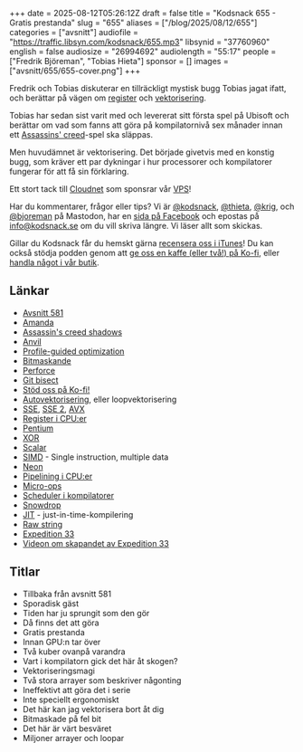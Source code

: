 +++
date = 2025-08-12T05:26:12Z
draft = false
title = "Kodsnack 655 - Gratis prestanda"
slug = "655"
aliases = ["/blog/2025/08/12/655"]
categories = ["avsnitt"]
audiofile = "https://traffic.libsyn.com/kodsnack/655.mp3"
libsynid = "37760960"
english = false
audiosize = "26994692"
audiolength = "55:17"
people = ["Fredrik Björeman", "Tobias Hieta"]
sponsor = []
images = ["avsnitt/655/655-cover.png"]
+++

Fredrik och Tobias diskuterar en tillräckligt mystisk bugg Tobias jagat ifatt, och berättar på vägen om [register](https://en.wikipedia.org/wiki/Processor_register) och [vektorisering](https://en.wikipedia.org/wiki/Automatic_vectorization).

Tobias har sedan sist varit med och levererat sitt första spel på Ubisoft och berättar om vad som fanns att göra på kompilatornivå sex månader innan ett [Assassins' creed](https://en.wikipedia.org/wiki/Assassin%27s_Creed_Shadows)-spel ska släppas.

Men huvudämnet är vektorisering. Det började givetvis med en konstig bugg, som kräver ett par dykningar i hur processorer och kompilatorer fungerar för att få sin förklaring.

Ett stort tack till [Cloudnet](https://www.cloudnet.se) som sponsrar vår [VPS](https://en.wikipedia.org/wiki/Virtual_private_server)!

Har du kommentarer, frågor eller tips? Vi är [@kodsnack](https://social.podsnack.se/@kodsnack), [@thieta](https://6510.nu/@thieta), [@krig](https://6510.nu/@krig), och [@bjoreman](https://toot.cafe/@bjoreman) på Mastodon, har en [sida på Facebook](https://www.facebook.com/) och epostas på [info@kodsnack.se](mailto:info@kodsnack.se) om du vill skriva längre. Vi läser allt som skickas.

Gillar du Kodsnack får du hemskt gärna [recensera oss i iTunes](https://itunes.apple.com/se/podcast/kodsnack/id561631498?l=en)! Du kan också stödja podden genom att <a href="https://ko-fi.com/kodsnack" rel="payment">ge oss en kaffe (eller två!) på Ko-fi</a>, eller [handla något i vår butik](https://shop.spreadshirt.se/kodsnack/).

## Länkar
* [Avsnitt 581](https://kodsnack.se/581/)
* [Amanda](https://www.linkedin.com/in/amanda-sjostrom/)
* [Assassin's creed shadows](https://en.wikipedia.org/wiki/Assassin%27s_Creed_Shadows)
* [Anvil](https://en.wikipedia.org/wiki/Ubisoft_Anvil)
* [Profile-guided optimization](https://kodsnack.se/296/)
* [Bitmaskande](https://en.wikipedia.org/wiki/Mask_%28computing%29)
* [Perforce](https://en.wikipedia.org/wiki/Perforce#P4)
* [Git bisect](https://git-scm.com/docs/git-bisect)
* [Stöd oss på Ko-fi!](https://ko-fi.com/kodsnack)
* [Autovektorisering](https://en.wikipedia.org/wiki/Automatic_vectorization), eller loopvektorisering
* [SSE](https://en.wikipedia.org/wiki/Streaming_SIMD_Extensions), [SSE 2](https://en.wikipedia.org/wiki/SSE2), [AVX](https://en.wikipedia.org/wiki/Advanced_Vector_Extensions#Advanced_Vector_Extensions_2)
* [Register i CPU:er](https://en.wikipedia.org/wiki/Processor_register)
* [Pentium](https://en.wikipedia.org/wiki/Pentium_%28original%29)
* [XOR](https://en.wikipedia.org/wiki/Exclusive_or)
* [Scalar](https://en.wikipedia.org/wiki/Scalar_processor#Scalar_data_type)
* [SIMD](https://en.wikipedia.org/wiki/Single_instruction,_multiple_data) - Single instruction, multiple data
* [Neon](https://en.wikipedia.org/wiki/ARM_architecture_family#Advanced_SIMD_%28NEON%29)
* [Pipelining i CPU:er](https://en.wikipedia.org/wiki/Instruction_pipelining)
* [Micro-ops](https://en.wikipedia.org/wiki/Micro-operation)
* [Scheduler i kompilatorer](https://en.wikipedia.org/wiki/Instruction_scheduling)
* [Snowdrop](https://en.wikipedia.org/wiki/Snowdrop_%28game_engine%29)
* [JIT](https://en.wikipedia.org/wiki/Just-in-time_compilation) - just-in-time-kompilering
* [Raw string](https://en.wikipedia.org/wiki/String_literal#Raw_strings)
* [Expedition 33](https://en.wikipedia.org/wiki/Clair_Obscur:_Expedition_33)
* [Videon om skapandet av Expedition 33](https://www.youtube.com/watch?v=mXLOLgC2V2Q&list=WL&index=12)

## Titlar
* Tillbaka från avsnitt 581
* Sporadisk gäst
* Tiden har ju sprungit som den gör
* Då finns det att göra
* Gratis prestanda
* Innan GPU:n tar över
* Två kuber ovanpå varandra
* Vart i kompilatorn gick det här åt skogen?
* Vektoriseringsmagi
* Två stora arrayer som beskriver någonting
* Ineffektivt att göra det i serie
* Inte speciellt ergonomiskt
* Det här kan jag vektorisera bort åt dig
* Bitmaskade på fel bit
* Det här är värt besväret
* Miljoner arrayer och loopar